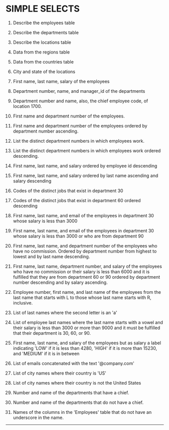 # SIMPLE SELECTS

1. Describe the employees table


2. Describe the departments table


3. Describe the locations table


4. Data from the regions table


5. Data from the countries table


6. City and state of the locations


7. First name, last name, salary of the employees


8. Department number, name, and manager_id of the departments


9. Department number and name, also, the chief employee code,
of location 1700.


10. First name and department number of the employees.


11. First name and department number of the employees
ordered by department number ascending.


12. List the distinct department numbers in which employees work.


13. List the distinct department numbers in which employees work
ordered descending.


14. First name, last name, and salary ordered by employee id descending


15. First name, last name, and salary ordered by last name ascending and salary descending


16. Codes of the distinct jobs that exist in department 30


17. Codes of the distinct jobs that exist in department 60
ordered descending


18. First name, last name, and email of the employees in department 30
whose salary is less than 3000


19. First name, last name, and email of the employees in department 30
whose salary is less than 3000
or who are from department 90


20. First name, last name, and department number of the employees
who have no commission. Ordered by department number 
from highest to lowest and by last name descending.


21. First name, last name, department number, and salary of the employees
who have no commission or their salary is less than 6000 
and it is fulfilled that they are from department 60 or 90
ordered by department number descending
and by salary ascending.


22. Employee number, first name, and last name of the employees
from the last name that starts with L to those whose last name
starts with R, inclusive.


23. List of last names where the second letter is an 'a'


24. List of employee last names where the last name starts with a vowel
and their salary is less than 3000 or more than 9000
and it must be fulfilled that their department is 30, 60, or 90.


25. First name, last name, and salary of the employees
but as salary a label indicating 
'LOW' if it is less than 4280, 'HIGH' if it is more than 15230,
and 'MEDIUM' if it is in between


26. List of emails concatenated with the text '@company.com'


27. List of city names where their country is 'US'


28. List of city names where their country is not the United States


29. Number and name of the departments that have a chief.


30. Number and name of the departments that do not have a chief.


31. Names of the columns in the 'Employees' table
that do not have an underscore in the name.


---